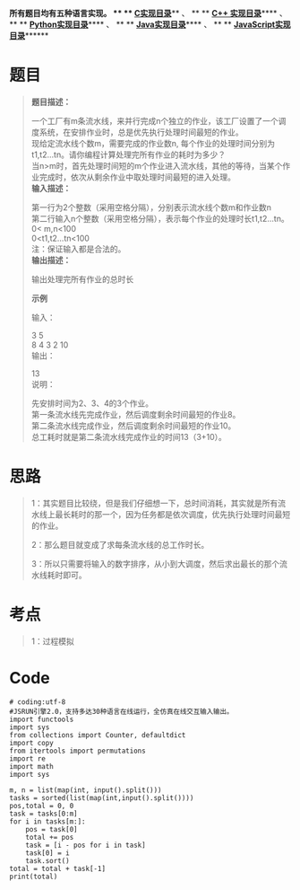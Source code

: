 **所有题目均有五种语言实现。 ** **
**[C实现目录](https://renjie.blog.csdn.net/article/details/129190260
"C实现目录")****** 、 ** ** **[C++
实现目录](https://blog.csdn.net/misayaaaaa/category_12036814.html "C++
实现目录")****** 、 ** **
**[Python实现目录](https://blog.csdn.net/misayaaaaa/category_12111005.html
"Python实现目录")****** 、 ** **
**[Java实现目录](https://blog.csdn.net/misayaaaaa/category_12111006.html
"Java实现目录")****** 、 ** **
**[JavaScript实现目录](https://blog.csdn.net/misayaaaaa/category_12199270.html
"JavaScript实现目录")********

# 题目

> **题目描述：**
>
> 一个工厂有m条流水线，来并行完成n个独立的作业，该工厂设置了一个调度系统，在安排作业时，总是优先执行处理时间最短的作业。  
>  现给定流水线个数m，需要完成的作业数n, 每个作业的处理时间分别为t1,t2…tn。请你编程计算处理完所有作业的耗时为多少？  
>  当n>m时，首先处理时间短的m个作业进入流水线，其他的等待，当某个作业完成时，依次从剩余作业中取处理时间最短的进入处理。  
>  **输入描述：**
>
> 第一行为2个整数（采用空格分隔），分别表示流水线个数m和作业数n  
>  第二行输入n个整数（采用空格分隔），表示每个作业的处理时长t1,t2…tn。  
>  0< m,n<100  
>  0<t1,t2…tn<100  
>  注：保证输入都是合法的。  
>  **输出描述：**
>
> 输出处理完所有作业的总时长
>
>  
> **示例**
>
> 输入：
>
> 3 5  
>  8 4 3 2 10  
>  输出：
>
> 13  
>  说明：
>
> 先安排时间为2、3、4的3个作业。  
>  第一条流水线先完成作业，然后调度剩余时间最短的作业8。  
>  第二条流水线完成作业，然后调度剩余时间最短的作业10。  
>  总工耗时就是第二条流水线完成作业的时间13（3+10）。

# 思路

> 1：其实题目比较绕，但是我们仔细想一下，总时间消耗，其实就是所有流水线上最长耗时的那一个，因为任务都是依次调度，优先执行处理时间最短的作业。
>
> 2：那么题目就变成了求每条流水线的总工作时长。
>
> 3：所以只需要将输入的数字排序，从小到大调度，然后求出最长的那个流水线耗时即可。

# 考点

> 1：过程模拟

# Code

    
    
    # coding:utf-8
    #JSRUN引擎2.0，支持多达30种语言在线运行，全仿真在线交互输入输出。 
    import functools
    import sys
    from collections import Counter, defaultdict
    import copy
    from itertools import permutations
    import re
    import math
    import sys
    
    m, n = list(map(int, input().split()))
    tasks = sorted(list(map(int,input().split())))
    pos,total = 0, 0
    task = tasks[0:m]
    for i in tasks[m:]:
        pos = task[0]
        total += pos
        task = [i - pos for i in task]
        task[0] = i
        task.sort()
    total = total + task[-1]
    print(total)

